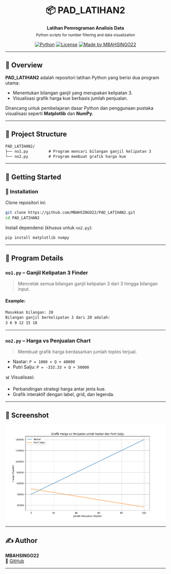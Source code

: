 <h1 align="center">📦 PAD_LATIHAN2</h1>
<p align="center">
  <b>Latihan Pemrograman Analisis Data</b><br>
  <sub>Python scripts for number filtering and data visualization</sub>
</p>

<div align="center">

[![Python](https://img.shields.io/badge/Python-3.10+-blue?logo=python)](https://www.python.org/)
[![License](https://img.shields.io/badge/License-MIT-green.svg)](LICENSE)
[![Made by MBAHSINGO22](https://img.shields.io/badge/Made%20by-MBAHSINGO22-blue)](https://github.com/MBAHSINGO22)

</div>

---

## 🧾 Overview

**PAD_LATIHAN2** adalah repositori latihan Python yang berisi dua program utama:
- Menentukan bilangan ganjil yang merupakan kelipatan 3.
- Visualisasi grafik harga kue berbasis jumlah penjualan.

Dirancang untuk pembelajaran dasar Python dan penggunaan pustaka visualisasi seperti **Matplotlib** dan **NumPy**.

---

## 📂 Project Structure

```
PAD_LATIHAN2/
├── no1.py         # Program mencari bilangan ganjil kelipatan 3
└── no2.py         # Program membuat grafik harga kue
```

---

## 🚀 Getting Started

### 🔧 Installation

Clone repositori ini:

```bash
git clone https://github.com/MBAHSINGO22/PAD_LATIHAN2.git
cd PAD_LATIHAN2
```

Install dependensi (khusus untuk `no2.py`):

```bash
pip install matplotlib numpy
```

---

## 🧠 Program Details

### `no1.py` – Ganjil Kelipatan 3 Finder
> Mencetak semua bilangan ganjil kelipatan 3 dari 3 hingga bilangan input.

#### Example:
```bash
Masukkan bilangan: 20
Bilangan ganjil berkelipatan 3 dari 20 adalah:
3 6 9 12 15 18 
```

---

### `no2.py` – Harga vs Penjualan Chart
> Membuat grafik harga berdasarkan jumlah toples terjual.

- Nastar: `P = 1000 × Q + 40000`
- Putri Salju: `P = -333.33 × Q + 50000`

📊 Visualisasi:
- Perbandingan strategi harga antar jenis kue.
- Grafik interaktif dengan label, grid, dan legenda.

---

## 📸 Screenshot

<p align="center">
  <img src="grafikPAD.png" alt="Contoh Grafik">
</p>

---

## ✍️ Author

**MBAHSINGO22**  
🔗 [GitHub](https://github.com/MBAHSINGO22)

---
